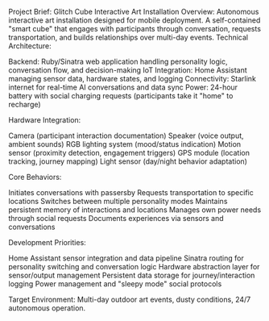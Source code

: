 Project Brief: Glitch Cube Interactive Art Installation
Overview:
Autonomous interactive art installation designed for mobile deployment. A self-contained "smart cube" that engages with participants through conversation, requests transportation, and builds relationships over multi-day events.
Technical Architecture:

Backend: Ruby/Sinatra web application handling personality logic, conversation flow, and decision-making
IoT Integration: Home Assistant managing sensor data, hardware states, and logging
Connectivity: Starlink internet for real-time AI conversations and data sync
Power: 24-hour battery with social charging requests (participants take it "home" to recharge)

Hardware Integration:

Camera (participant interaction documentation)
Speaker (voice output, ambient sounds)
RGB lighting system (mood/status indication)
Motion sensor (proximity detection, engagement triggers)
GPS module (location tracking, journey mapping)
Light sensor (day/night behavior adaptation)

Core Behaviors:

Initiates conversations with passersby
Requests transportation to specific locations
Switches between multiple personality modes
Maintains persistent memory of interactions and locations
Manages own power needs through social requests
Documents experiences via sensors and conversations

Development Priorities:

Home Assistant sensor integration and data pipeline
Sinatra routing for personality switching and conversation logic
Hardware abstraction layer for sensor/output management
Persistent data storage for journey/interaction logging
Power management and "sleepy mode" social protocols

Target Environment: Multi-day outdoor art events, dusty conditions, 24/7 autonomous operation.